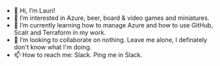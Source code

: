 - 👋 Hi, I’m Lauri!
- 👀 I’m interested in Azure, beer, board & video games and miniatures.
- 🌱 I’m currently learning how to manage Azure and how to use GitHub, Scalr and Terraform in my work.
- 💞️ I’m looking to collaborate on nothing. Leave me alone, I definately don't know what I'm doing. 
- 📫 How to reach me: Slack. Ping me in Slack.

<!---
late-c2/late-c2 is a ✨ special ✨ repository because its `README.md` (this file) appears on your GitHub profile.
You can click the Preview link to take a look at your changes.
--->
